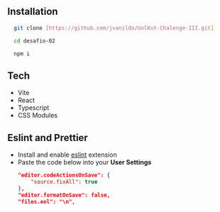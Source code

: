 
## Installation

```bash
  git clone [https://github.com/jvanildo/UolKut-Chalenge-III.git]
```

```bash
  cd desafio-02
```

```bash
  npm i
```
## Tech

- Vite  
- React
- Typescript
- CSS Modules

## Eslint and Prettier

- Install and enable [eslint](https://marketplace.visualstudio.com/items?itemName=dbaeumer.vscode-eslint) extension
- Paste the code below into your **User Settings**
  ```json
  "editor.codeActionsOnSave": {
      "source.fixAll": true
  },
  "editor.formatOnSave": false,
  "files.eol": "\n",
  ```

